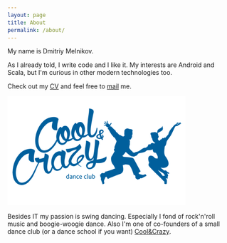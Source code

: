 ```yaml
---
layout: page
title: About
permalink: /about/
---
```


My name is Dmitriy Melnikov. 

As I already told, I write code and I like it. My interests are Android and Scala, but I'm curious in other modern technologies too.

Check out my [CV][cv] and feel free to [mail][mail] me.

![](/assets/images/cc-logo2.png)

Besides IT my passion is swing dancing. Especially I fond of rock'n'roll music and boogie-woogie dance. Also I'm one of co-founders of a small dance club (or a dance school if you want) <a href="http://coolandcrazy.ru/">Cool&Crazy</a>.

[cv]: /cv/
[mail]: mailto:melnikovdv@gmail.com 